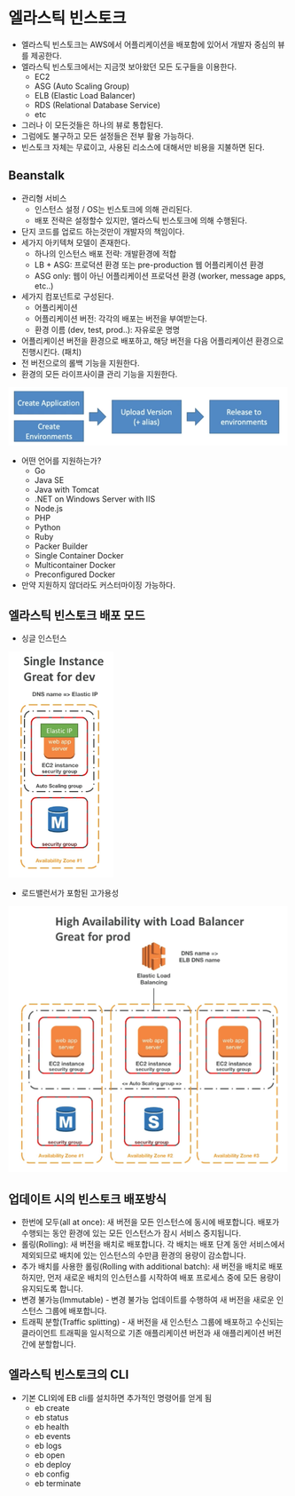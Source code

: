 # 엘라스틱 빈스토크

- 엘라스틱 빈스토크는 AWS에서 어플리케이션을 배포함에 있어서 개발자 중심의 뷰를 제공한다.
- 엘라스틱 빈스토크에서는 지금껏 보아왔던 모든 도구들을 이용한다.
  - EC2
  - ASG (Auto Scaling Group)
  - ELB (Elastic Load Balancer)
  - RDS (Relational Database Service)
  - etc
- 그러나 이 모든것들은 하나의 뷰로 통합된다.
- 그럼에도 불구하고 모든 설정들은 전부 활용 가능하다.
- 빈스토크 자체는 무료이고, 사용된 리소스에 대해서만 비용을 지불하면 된다.

## Beanstalk

- 관리형 서비스
  - 인스턴스 설정 / OS는 빈스토크에 의해 관리된다.
  - 배포 전략은 설정할수 있지만, 엘라스틱 빈스토크에 의해 수행된다.
- 단지 코드를 업로드 하는것만이 개발자의 책임이다.
- 세가지 아키텍쳐 모델이 존재한다.
  - 하나의 인스턴스 배포 전략: 개발환경에 적합
  - LB + ASG: 프로덕션 환경 또는 pre-production 웹 어플리케이션 환경
  - ASG only: 웹이 아닌 어플리케이션 프로덕션 환경 (worker, message apps, etc..)
- 세가지 컴포넌트로 구성된다.
  - 어플리케이션
  - 어플리케이션 버전: 각각의 배포는 버전을 부여받는다.
  - 환경 이름 (dev, test, prod..): 자유로운 명명
- 어플리케이션 버전을 환경으로 배포하고, 해당 버전을 다음 어플리케이션 환경으로 진행시킨다. (패치)
- 전 버전으로의 롤백 기능을 지원한다.
- 환경의 모든 라이프사이클 관리 기능을 지원한다.

![images/beanstalk/1.png](images/beanstalk/1.png)

- 어떤 언어를 지원하는가?
  - Go
  - Java SE
  - Java with Tomcat
  - .NET on Windows Server with IIS
  - Node.js
  - PHP
  - Python
  - Ruby
  - Packer Builder
  - Single Container Docker
  - Multicontainer Docker
  - Preconfigured Docker
- 만약 지원하지 않더라도 커스터마이징 가능하다.

## 엘라스틱 빈스토크 배포 모드

- 싱글 인스턴스

![images/beanstalk/2.png](images/beanstalk/2.png)

- 로드밸런서가 포함된 고가용성

![images/beanstalk/3.png](images/beanstalk/3.png)

## 업데이트 시의 빈스토크 배포방식

- 한번에 모두(all at once): 새 버전을 모든 인스턴스에 동시에 배포합니다. 배포가 수행되는 동안 환경에 있는 모든 인스턴스가 잠시 서비스 중지됩니다.
- 롤링(Rolling): 새 버전을 배치로 배포합니다. 각 배치는 배포 단계 동안 서비스에서 제외되므로 배치에 있는 인스턴스의 수만큼 환경의 용량이 감소합니다.
- 추가 배치를 사용한 롤링(Rolling with additional batch): 새 버전을 배치로 배포하지만, 먼저 새로운 배치의 인스턴스를 시작하여 배포 프로세스 중에 모든 용량이 유지되도록 합니다.
- 변경 불가능(Immutable) - 변경 불가능 업데이트를 수행하여 새 버전을 새로운 인스턴스 그룹에 배포합니다.
- 트래픽 분할(Traffic splitting) - 새 버전을 새 인스턴스 그룹에 배포하고 수신되는 클라이언트 트래픽을 일시적으로 기존 애플리케이션 버전과 새 애플리케이션 버전 간에 분할합니다.

## 엘라스틱 빈스토크의 CLI

- 기본 CLI외에 EB cli를 설치하면 추가적인 명령어를 얻게 됨
  - eb create
  - eb status
  - eb health
  - eb events
  - eb logs
  - eb open
  - eb deploy
  - eb config
  - eb terminate
